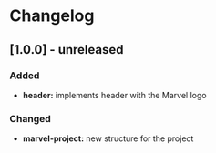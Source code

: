 # Changelog

## [1.0.0] - unreleased

### Added

* **header:** implements header with the Marvel logo

### Changed

* **marvel-project:** new structure for the project
